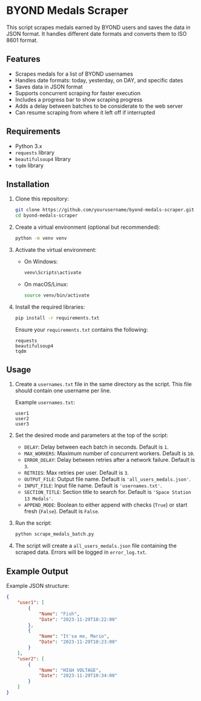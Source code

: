 # BYOND Medals Scraper

This script scrapes medals earned by BYOND users and saves the data in JSON format. It handles different date formats and converts them to ISO 8601 format.

## Features

- Scrapes medals for a list of BYOND usernames
- Handles date formats: today, yesterday, on DAY, and specific dates
- Saves data in JSON format
- Supports concurrent scraping for faster execution
- Includes a progress bar to show scraping progress
- Adds a delay between batches to be considerate to the web server
- Can resume scraping from where it left off if interrupted

## Requirements

- Python 3.x
- `requests` library
- `beautifulsoup4` library
- `tqdm` library

## Installation

1. Clone this repository:

    ```bash
    git clone https://github.com/yourusername/byond-medals-scraper.git
    cd byond-medals-scraper
    ```

2. Create a virtual environment (optional but recommended):

    ```bash
    python -m venv venv
    ```

3. Activate the virtual environment:

    - On Windows:
      ```bash
      venv\Scripts\activate
      ```
    - On macOS/Linux:
      ```bash
      source venv/bin/activate
      ```

4. Install the required libraries:

    ```bash
    pip install -r requirements.txt
    ```

    Ensure your `requirements.txt` contains the following:
    ```
    requests
    beautifulsoup4
    tqdm
    ```

## Usage

1. Create a `usernames.txt` file in the same directory as the script. This file should contain one username per line.

    Example `usernames.txt`:
    ```
    user1
    user2
    user3
    ```

2. Set the desired mode and parameters at the top of the script:
    - `DELAY`: Delay between each batch in seconds. Default is `1`.
    - `MAX_WORKERS`: Maximum number of concurrent workers. Default is `10`.
    - `ERROR_DELAY`: Delay between retries after a network failure. Default is `3`.
    - `RETRIES`: Max retries per user. Default is `3`.
    - `OUTPUT_FILE`: Output file name. Default is `'all_users_medals.json'`.
    - `INPUT_FILE`: Input file name. Default is `'usernames.txt'`.
    - `SECTION_TITLE`: Section title to search for. Default is `'Space Station 13 Medals'`.
    - `APPEND_MODE`: Boolean to either append with checks (`True`) or start fresh (`False`). Default is `False`.

3. Run the script:

    ```bash
    python scrape_medals_batch.py
    ```

4. The script will create a `all_users_medals.json` file containing the scraped data. Errors will be logged in `error_log.txt`.

## Example Output

Example JSON structure:
```json
{
    "user1": [
        {
            "Name": "Fish",
            "Date": "2023-11-29T10:22:00"
        },
        {
            "Name": "It'sa me, Mario",
            "Date": "2023-11-29T10:23:00"
        }
    ],
    "user2": [
        {
            "Name": "HIGH VOLTAGE",
            "Date": "2023-11-29T10:34:00"
        }
    ]
}
